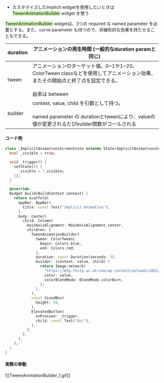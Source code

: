 

- カスタマイズしたImplicit widgetを使用したいときは <span style="background:#d3f8b6">TweenAnimationBuilder</span> widget を使う

<span style="background:#d3f8b6">TweenAnimationBuilder</span> widgetは、3つの required な named parameter を必要とする。また、curve parameter も持つので、非線形的な効果を持たせることもできる。

| duration | アニメーションの再生時間 (一般的なduration paramと同じ)                                                                       |
| -------- | ---------------------------------------------------------------------------------------------------------- |
| tween    | アニメーションのターゲット値。0~1や1~20、ColorTween classなどを使用してアニメーション効果、またその開始点と終了点を設定できる。<br><br>由来は between             |
| builder  | context, value, child を引数として持つ。<br><br>named parameter の durationとtweenにより、valueの値が変更されるたびbuilder関数がコールされる |

#### コード例
```dart
class _ImplicitAnimationsScreenState extends State<ImplicitAnimationsScreen> {
  bool _visible = true;

  void _trigger() {
    setState(() {
      _visible = !_visible;
    });
  }

  @override
  Widget build(BuildContext context) {
    return Scaffold(
      appBar: AppBar(
        title: const Text('Implicit Animation'),
      ),
      body: Center(
        child: Column(
          mainAxisAlignment: MainAxisAlignment.center,
          children: [
            TweenAnimationBuilder(
              tween: ColorTween(
                begin: Colors.blue,
                end: Colors.red,
              ),
              duration: const Duration(seconds: 5),
              builder: (context, value, child) {
                return Image.network(
                  "https://mfg.fhstp.ac.at/cms/wp-content/uploads/2022/05/flutter-dash-1540x800.png",
                  color: value,
                  colorBlendMode: BlendMode.colorBurn,
                );
              },
            ),
            const SizedBox(
              height: 50,
            ),
            ElevatedButton(
              onPressed: _trigger,
              child: const Text("Go!"),
            ),
          ],
        ),
      ),
    );
  }
}
```

#### 実際の挙動
![[TweenAnimationBuilder_1.gif]]

